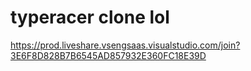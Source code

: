 # typeracer clone lol
https://prod.liveshare.vsengsaas.visualstudio.com/join?3E6F8D828B7B6545AD857932E360FC18E39D

